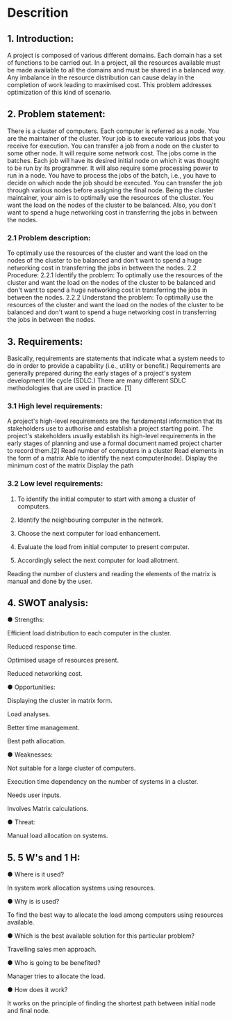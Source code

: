# Descrition

## 1.  Introduction:
A project is composed of various different domains. Each domain has a set of functions to be carried out. In a project, all the resources available must be made available to all the domains and must be shared in a balanced way. Any imbalance in the resource distribution can cause delay in the completion of work leading to maximised cost. This problem addresses optimization of this kind of scenario.
 
 
## 2.  Problem statement:
There is a cluster of computers. Each computer is referred as a  	node. You are the maintainer of the cluster. Your job is to execute various jobs that you receive for execution. You can transfer a job from a node on the cluster to some other node. It will require some network cost.
The jobs come in the batches. Each job will have its desired initial node on which it was thought to be run by its programmer. It will also require some processing power to run in a node. You have to process the jobs of the batch, i.e., you have to decide on which node the job should be executed. You can transfer the job through various nodes before assigning the final node.
Being the cluster maintainer, your aim is to optimally use the resources of the cluster. You want the load on the nodes of the cluster to be balanced. Also, you don't want to spend a huge networking cost in transferring the jobs in between the nodes.
 


### 2.1                Problem description:
To optimally use the resources of the cluster and want the load on the nodes of the cluster to be balanced and don't want to spend a huge networking cost in transferring the jobs in between the nodes.
          2.2          Procedure:
         2.2.1 Identify the problem:
To optimally use the resources of the cluster and want the load on the nodes of the cluster to be balanced and don't want to spend a huge networking cost in transferring the jobs in between the nodes.
         2.2.2 Understand the problem:
To optimally use the resources of the cluster and want the load on the nodes of the cluster to be balanced and don't want to spend a huge networking cost in transferring the jobs in between the nodes.
 
## 3.  Requirements:
Basically, requirements are statements that indicate what a system needs to do in order to provide a capability (i.e., utility or benefit.) Requirements are generally prepared during the early stages of a project's system development life cycle (SDLC.) There are many different SDLC methodologies that are used in practice. [1]
 



### 3.1          High level requirements:
 A project's high-level requirements are the fundamental information that its stakeholders use to authorise and establish a project starting point. The project's stakeholders usually establish its high-level requirements in the early stages of planning and use a formal document named project charter to record them.[2]
Read number of computers in a cluster
Read elements in the form of a matrix
Able to identify the next computer(node).
Display the minimum cost of the matrix
Display the path 
 
### 3.2          Low level requirements:

1) To identify the initial computer to start with among a cluster of computers.

2) Identify the neighbouring computer in the network.

3) Choose the next computer for load enhancement.

4) Evaluate the load from initial computer to present computer.

5) Accordingly select the next computer for load allotment.

Reading the number of clusters and reading the elements of the matrix is manual and done by the user.
 
## 4.  SWOT analysis:

●	Strengths: 

Efficient load distribution to each computer in the cluster.

Reduced response time.

Optimised usage of resources present.

Reduced networking cost.


●	Opportunities:

Displaying the cluster in matrix form.

Load analyses.

Better time management.

Best path allocation.


●	     Weaknesses:

Not suitable for a large cluster of computers.

Execution time dependency on the number of systems in a cluster.

Needs user inputs.

Involves Matrix calculations.

●	    Threat:

Manual load allocation on systems.
 
## 5.  5 W's and 1 H:

●	Where is it used?

In system work allocation systems using resources.

● Why is is used?

To find the best way to allocate the load among computers using resources available.

● Which is the best available solution for this particular problem?

Travelling sales men approach.

●	Who is going to be benefited?

Manager tries to allocate the load.

● How does it work?

It works on the principle of finding the shortest path between initial node and final node.
